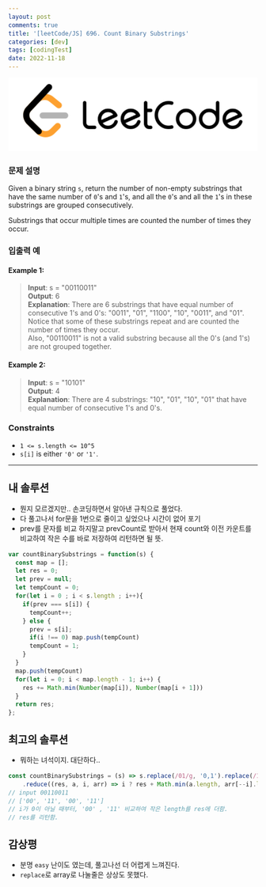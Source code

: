 ```yaml
---
layout: post
comments: true
title: '[leetCode/JS] 696. Count Binary Substrings'
categories: [dev]
tags: [codingTest]
date: 2022-11-18
---
```

![headerimg](/assets/img/subcate/leetcode.png)

### 문제 설명
Given a binary string `s`, return the number of non-empty substrings that have the same number of `0`'s and `1`'s, and all the `0`'s and all the `1`'s in these substrings are grouped consecutively.

Substrings that occur multiple times are counted the number of times they occur.
 
### 입출력 예

#### Example 1:
> **Input**: s = "00110011" <br>
> **Output**: 6 <br>
> **Explanation**: There are 6 substrings that have equal number of consecutive 1's and 0's: "0011",  "01", "1100", "10", "0011", and "01".  <br>
> Notice that some of these substrings repeat and are counted the number of times they occur. <br>
> Also, "00110011" is not a valid substring because all the 0's (and 1's) are not grouped together. 

#### Example 2:
> **Input**: s = "10101" <br>
> **Output**: 4 <br>
> **Explanation**: There are 4 substrings: "10", "01", "10", "01" that have equal number of consecutive 1's and 0's.


### Constraints
* `1 <= s.length <= 10^5`
* `s[i]` is either `'0'` or `'1'`.


<hr/>

## 내 솔루션
* 뭔지 모르겠지만.. 손코딩하면서 알아낸 규칙으로 풀었다.
* 다 풀고나서 for문을 1번으로 줄이고 싶었으나 시간이 없어 포기
* prev를 문자를 비교 하지말고 prevCount로 받아서 현재 count와 이전 카운트를 비교하여 작은 수를 바로 저장하여 리턴하면 될 뜻.

```javascript
var countBinarySubstrings = function(s) {
  const map = [];
  let res = 0;
  let prev = null;
  let tempCount = 0;
  for(let i = 0 ; i < s.length ; i++){
    if(prev === s[i]) {
      tempCount++;
    } else {
      prev = s[i];
      if(i !== 0) map.push(tempCount)
      tempCount = 1;
    }
  }
  map.push(tempCount)
  for(let i = 0; i < map.length - 1; i++) {
    res += Math.min(Number(map[i]), Number(map[i + 1]))
  }
  return res;
};
```


## 최고의 솔루션
* 뭐하는 녀석이지. 대단하다..

```javascript
const countBinarySubstrings = (s) => s.replace(/01/g, '0,1').replace(/10/g, '1,0').split(',')
    .reduce((res, a, i, arr) => i ? res + Math.min(a.length, arr[--i].length) : 0, 0);
// input 00110011
// ['00', '11', '00', '11']
// i가 0이 아닐 때부터, '00' , '11' 비교하여 작은 length를 res에 더함.
// res를 리턴함.
```

## 감상평
* 분명 `easy` 난이도 였는데, 풀고나선 더 어렵게 느껴진다.
* `replace`로 array로 나눌줄은 상상도 못했다.